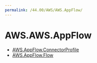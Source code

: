 ```yaml
---
permalink: /44.00/AWS/AWS.AppFlow/
---
```


# AWS.AWS.AppFlow



* [AWS.AppFlow.ConnectorProfile](AWS.AppFlow.ConnectorProfile.md)
* [AWS.AppFlow.Flow](AWS.AppFlow.Flow.md)